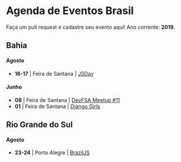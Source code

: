 # Agenda de Eventos Brasil
Faça um pull request e cadastre seu evento aqui! Ano corrente: **2019**.

## Bahia

#### Agosto
* **16-17** | Feira de Santana | [JSDay](https://fsa.jsday.com.br/)

#### Junho
* **08** | Feira de Santana | [DevFSA Meetup #11](https://devfsa.com.br)
* **01** | Feira de Santana | [Django Girls](https://djangogirls.org/feiradesantana/)

## Rio Grande do Sul

#### Agosto
* **23-24** | Porto Alegre | [BrazilJS](https://braziljs.org/conf/)
